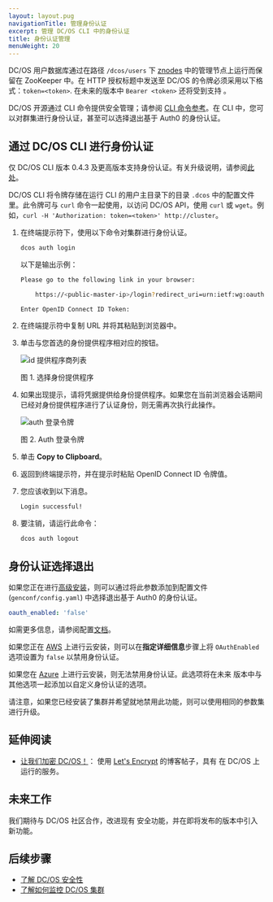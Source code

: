 ```yaml
---
layout: layout.pug
navigationTitle: 管理身份认证
excerpt: 管理 DC/OS CLI 中的身份认证
title: 身份认证管理
menuWeight: 20
---
```




DC/OS 用户数据库通过在路径 `/dcos/users` 下 [znodes](https://zookeeper.apache.org/doc/r3.1.2/zookeeperProgrammers.html#sc-zkDataModel-znodes) 中的管理节点上运行而保留在 ZooKeeper 中。在 HTTP 授权标题中发送至 DC/OS 的令牌必须采用以下格式：`token=<token>`. 在未来的版本中 `Bearer <token>` 还将受到支持 。

DC/OS 开源通过 CLI 命令提供安全管理；请参阅 [CLI 命令参考](/cn/1.11/cli/command-reference/dcos-auth/)。在 CLI 中，您可以对群集进行身份认证，甚至可以选择退出基于 Auth0 的身份认证。


## <a name="log-in-cli"></a>通过 DC/OS CLI 进行身份认证

仅 DC/OS CLI 版本 0.4.3 及更高版本支持身份认证。有关升级说明，请参阅[此处](/cn/1.11/cli/update/)。

DC/OS CLI 将令牌存储在运行 CLI 的用户主目录下的目录 `.dcos` 中的配置文件里。此令牌可与 `curl` 命令一起使用，以访问 DC/OS API，使用 `curl` 或 `wget`。例如，`curl -H 'Authorization: token=<token>' http://cluster`。

1. 在终端提示符下，使用以下命令对集群进行身份认证。

    ```bash
    dcos auth login
    ```

    以下是输出示例：

    ```bash
    Please go to the following link in your browser:

        https://<public-master-ip>/login?redirect_uri=urn:ietf:wg:oauth:2.0:oob

    Enter OpenID Connect ID Token:
    ```

1. 在终端提示符中复制 URL 并将其粘贴到浏览器中。

1. 单击与您首选的身份提供程序相对应的按钮。

    ![id 提供程序商列表](/cn/1.11/img/auth-login.png)

    图 1. 选择身份提供程序

1. 如果出现提示，请将凭据提供给身份提供程序。如果您在当前浏览器会话期间已经对身份提供程序进行了认证身份，则无需再次执行此操作。

    ![auth 登录令牌](/cn/1.11/img/auth-login-token.png)

    图 2. Auth 登录令牌

1. 单击 **Copy to Clipboard**。

1. 返回到终端提示符，并在提示时粘贴 OpenID Connect ID 令牌值。

1. 您应该收到以下消息。

    ```bash
    Login successful!
    ```

1. 要注销，请运行此命令：

    ```bash
    dcos auth logout
    ```

## 身份认证选择退出

如果您正在进行[高级安装](/cn/1.11/installing/production/deploying-dcos/installation/)，则可以通过将此参数添加到配置文件 (`genconf/config.yaml`) 中选择退出基于 Auth0 的身份认证。

```yaml
oauth_enabled: 'false'
```
如需更多信息，请参阅配置[文档](/cn/1.11/installing/production/advanced-configuration/configuration-reference/)。

如果您正在 [AWS](/cn/1.11/install/evaluation/cloud-installation/aws/) 上进行云安装，则可以在**指定详细信息**步骤上将 `OAuthEnabled` 选项设置为 `false` 以禁用身份认证。

如果您在 [Azure](/cn/1.11/installing/evaluation/cloud-installation/azure/) 上进行云安装，则无法禁用身份认证。此选项将在未来 版本中与其他选项一起添加以自定义身份认证的选项。

请注意，如果您已经安装了集群并希望就地禁用此功能，则可以使用相同的参数集进行升级。


## 延伸阅读

- [让我们加密 DC/OS！](https://mesosphere.com/blog/2016/04/06/lets-encrypt-dcos/)：
 使用 [Let's Encrypt](https://letsencrypt.org/) 的博客帖子，具有
 在 DC/OS 上运行的服务。

## 未来工作

我们期待与 DC/OS 社区合作，改进现有
安全功能，并在即将发布的版本中引入新功能。

## 后续步骤

- [了解 DC/OS 安全性](/cn/1.11/administering-clusters/)
- [了解如何监控 DC/OS 集群](/cn/1.11/monitoring/)

 [1]:https://en.wikipedia.org/wiki/STARTTLS
